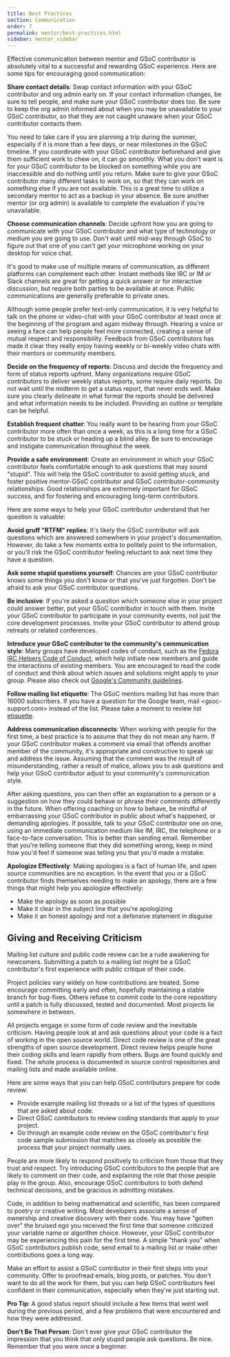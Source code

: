 ```yaml
---
title: Best Practices
section: Communication
order: 7
permalink: mentor/best-practices.html
sidebar: mentor_sidebar
---
```


Effective communication between mentor and GSoC contributor is absolutely vital to a successful and rewarding GSoC experience. Here are some tips for encouraging good communication:

**Share contact details**: Swap contact information with your GSoC contributor and org admin early on. If your contact information changes, be sure to tell people, and make sure your GSoC contributor does too. Be sure to keep the org admin informed about when you may be unavailable to your GSoC contributor, so that they are not caught unaware when your GSoC contributor contacts them.

You need to take care if you are planning a trip during the summer, especially if it is more than a few days, or near milestones in the GSoC timeline. If you coordinate with your GSoC contributor beforehand and give them sufficient work to chew on, it can go smoothly. What you don't want is for your GSoC contributor to be blocked on something while you are inaccessible and do nothing until you return. Make sure to give your GSoC contributor many different tasks to work on, so that they can work on something else if you are not available. This is a great time to utilize a secondary mentor to act as a backup in your absence. Be sure another mentor (or org admin) is available to complete the evaluation if you're unavailable.

**Choose communication channels**: Decide upfront how you are going to communicate with your GSoC contributor and what type of technology or medium you are going to use. Don't wait until mid-way through GSoC to figure out that one of you can't get your microphone working on your desktop for voice chat.

It's good to make use of multiple means of communication, as different platforms can complement each other. Instant methods like IRC or IM or Slack channels are great for getting a quick answer or for interactive discussion, but require both parties to be available at once. Public communications are generally preferable to private ones.

Although some people prefer text-only communication, it is very helpful to talk on the phone or video-chat with your GSoC contributor at least once at the beginning of the program and again midway through. Hearing a voice or seeing a face can help people feel more connected, creating a sense of mutual respect and responsibility. Feedback from GSoC contributors has made it clear they really enjoy having weekly or bi-weekly video chats with their mentors or community members.

**Decide on the frequency of reports**: Discuss and decide the frequency and form of status reports upfront. Many organizations require GSoC contributors to deliver weekly status reports, some require daily reports. Do not wait until the midterm to get a status report, that never ends well. Make sure you clearly delineate in what format the reports should be delivered and what information needs to be included.  Providing an outline or template can be helpful.

**Establish frequent chatter**: You really want to be hearing from your GSoC contributor more often than once a week, as this is a long time for a GSoC contributor to be stuck or heading up a blind alley. Be sure to encourage and instigate communication throughout the week.

**Provide a safe environment**: Create an environment in which your GSoC contributor feels comfortable enough to ask questions that may sound "stupid". This will help the GSoC contributor to avoid getting stuck, and foster positive mentor-GSoC contributor and GSoC contributor-community relationships. Good relationships are extremely important for GSoC success, and for fostering and encouraging long-term contributors.

Here are some ways to help your GSoC contributor understand that her question is valuable:

**Avoid gruff "RTFM" replies**: It's likely the GSoC contributor will ask questions which are answered somewhere in your project's documentation. However, do take a few moments extra to politely point to the information, or you'll risk the GSoC contributor feeling reluctant to ask next time they have a question.

**Ask some stupid questions yourself**: Chances are your GSoC contributor knows some things you don't know or that you've just forgotten. Don't be afraid to ask your GSoC contributor questions.

**Be inclusive**: If you're asked a question which someone else in your project could answer better, put your GSoC contributor in touch with them. Invite your GSoC contributor to participate in your community events, not just the core development processes. Invite your GSoC contributor to attend group retreats or related conferences.

**Introduce your GSoC contributor to the community's communication style**: Many groups have developed codes of conduct, such as the [Fedora IRC Helpers Code of Conduct](http://fedoraproject.org/wiki/IRC_helpers_code_of_conduct), which help initiate new members and guide the interactions of existing members. You are encouraged to read the code of conduct and think about which issues and solutions might apply to your group. Please also check out [Google's Community guidelines](https://opensource.google/conduct/).

**Follow mailing list etiquette**: The GSoC mentors mailing list has more than 16000 subscribers. If you have a question for the Google team, mail <gsoc-support.com> instead of the list. Please take a moment to review list [etiquette](https://www.google.com/search?q=mailing+list+etiquette).

**Address communication disconnects**: When working with people for the first time, a best practice is to assume that they do not mean any harm. If your GSoC contributor makes a comment via email that offends another member of the community, it's appropriate and constructive to speak up and address the issue. Assuming that the comment was the result of misunderstanding, rather a result of malice, allows you to ask questions and help your GSoC contributor adjust to your community's communication style.

After asking questions, you can then offer an explanation to a person or a suggestion on how they could behave or phrase their comments differently in the future. When offering coaching on how to behave, be mindful of embarrassing your GSoC contributor in public about what's happened, or demanding apologies. If possible, talk to your GSoC contributor one on one, using an immediate communication medium like IM, IRC, the telephone or a face-to-face conversation. This is better than sending email. Remember that you're telling someone that they did something wrong; keep in mind how you'd feel if someone was telling you that you'd made a mistake.

**Apologize Effectively**: Making apologies is a fact of human life, and open source communities are no exception. In the event that you or a GSoC contributor finds themselves needing to make an apology, there are a few things that might help you apologize effectively:

* Make the apology as soon as possible
* Make it clear in the subject line that you're apologizing
* Make it an honest apology and not a defensive statement in disguise

## Giving and Receiving Criticism

Mailing list culture and public code review can be a rude awakening for newcomers. Submitting a patch to a mailing list might be a GSoC contributor's first experience with public critique of their code.

Project policies vary widely on how contributions are treated. Some encourage committing early and often, hopefully maintaining a stable branch for bug-fixes. Others refuse to commit code to the core repository until a patch is fully discussed, tested and documented. Most projects lie somewhere in between.

All projects engage in some form of code review and the inevitable criticism. Having people look at and ask questions about your code is a fact of working in the open source world. Direct code review is one of the great strengths of open source development. Direct review helps people hone their coding skills and learn rapidly from others. Bugs are found quickly and fixed. The whole process is documented in source control repositories and mailing lists and made available online.

Here are some ways that you can help GSoC contributors prepare for code review:

* Provide example mailing list threads or a list of the types of questions that are asked about code.
* Direct GSoC contributors to review coding standards that apply to your project.
* Go through an example code review on the GSoC contributor's first code sample submission that matches as closely as possible the process that your project normally uses.

People are more likely to respond positively to criticism from those that they trust and respect. Try introducing GSoC contributors to the people that are likely to comment on their code, and explaining the role that those people play in the group. Also, encourage GSoC contributors to both defend technical decisions, and be gracious in admitting mistakes.

Code, in addition to being mathematical and scientific, has been compared to poetry or creative writing. Most developers associate a sense of ownership and creative discovery with their code. You may have "gotten over" the bruised ego you received the first time that someone criticized your variable name or algorithm choice. However, your GSoC contributor may be experiencing this pain for the first time. A simple "thank you" when GSoC contributors publish code, send email to a mailing list or make other contributions goes a long way.

Make an effort to assist a GSoC contributor in their first steps into your community. Offer to proofread emails, blog posts, or patches. You don't want to do all the work for them, but you can help GSoC contributors feel confident in their communication, especially when they're just starting out.

**Pro Tip**: A good status report should include a few items that went well during the previous period, and a few problems that were encountered and how they were addressed.

**Don't Be That Person**: Don't ever give your GSoC contributor the impression that you think that only stupid people ask questions.  Be nice.  Remember that you were once a beginner.
